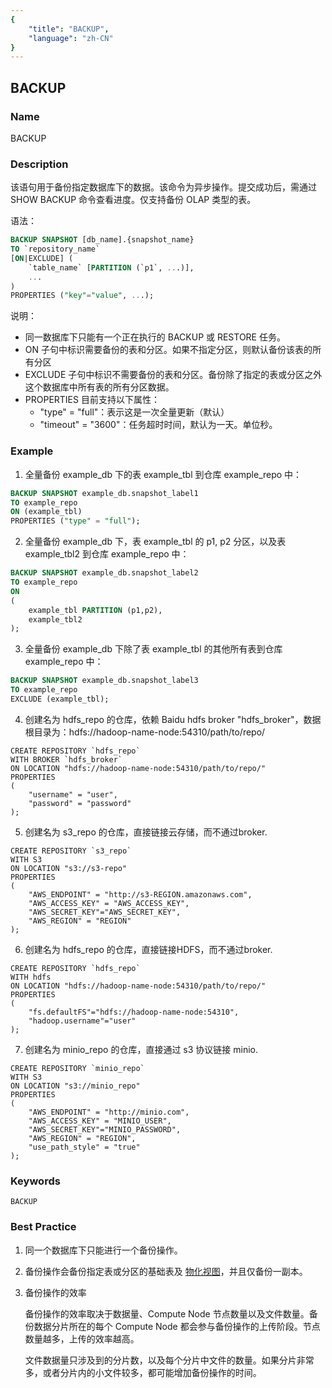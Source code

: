 ```yaml
---
{
    "title": "BACKUP",
    "language": "zh-CN"
}
---
```


<!--
Licensed to the Apache Software Foundation (ASF) under one
or more contributor license agreements.  See the NOTICE file
distributed with this work for additional information
regarding copyright ownership.  The ASF licenses this file
to you under the Apache License, Version 2.0 (the
"License"); you may not use this file except in compliance
with the License.  You may obtain a copy of the License at

  http://www.apache.org/licenses/LICENSE-2.0

Unless required by applicable law or agreed to in writing,
software distributed under the License is distributed on an
"AS IS" BASIS, WITHOUT WARRANTIES OR CONDITIONS OF ANY
KIND, either express or implied.  See the License for the
specific language governing permissions and limitations
under the License.
-->

## BACKUP

### Name

BACKUP

### Description

该语句用于备份指定数据库下的数据。该命令为异步操作。提交成功后，需通过 SHOW BACKUP 命令查看进度。仅支持备份 OLAP 类型的表。

语法：

```sql
BACKUP SNAPSHOT [db_name].{snapshot_name}
TO `repository_name`
[ON|EXCLUDE] (
    `table_name` [PARTITION (`p1`, ...)],
    ...
)
PROPERTIES ("key"="value", ...);
```

说明：

- 同一数据库下只能有一个正在执行的 BACKUP 或 RESTORE 任务。
- ON 子句中标识需要备份的表和分区。如果不指定分区，则默认备份该表的所有分区
- EXCLUDE 子句中标识不需要备份的表和分区。备份除了指定的表或分区之外这个数据库中所有表的所有分区数据。
- PROPERTIES 目前支持以下属性：
  -  "type" = "full"：表示这是一次全量更新（默认）
  - "timeout" = "3600"：任务超时时间，默认为一天。单位秒。          

### Example

1. 全量备份 example_db 下的表 example_tbl 到仓库 example_repo 中：

```sql
BACKUP SNAPSHOT example_db.snapshot_label1
TO example_repo
ON (example_tbl)
PROPERTIES ("type" = "full");
```

2. 全量备份 example_db 下，表 example_tbl 的 p1, p2 分区，以及表 example_tbl2 到仓库 example_repo 中：

```sql
BACKUP SNAPSHOT example_db.snapshot_label2
TO example_repo
ON 
(
    example_tbl PARTITION (p1,p2),
    example_tbl2
);
```

3. 全量备份 example_db 下除了表 example_tbl 的其他所有表到仓库 example_repo 中：

```sql
BACKUP SNAPSHOT example_db.snapshot_label3
TO example_repo
EXCLUDE (example_tbl);
```

4. 创建名为 hdfs_repo 的仓库，依赖 Baidu hdfs broker "hdfs_broker"，数据根目录为：hdfs://hadoop-name-node:54310/path/to/repo/

```
CREATE REPOSITORY `hdfs_repo`
WITH BROKER `hdfs_broker`
ON LOCATION "hdfs://hadoop-name-node:54310/path/to/repo/"
PROPERTIES
(
    "username" = "user",
    "password" = "password"
);
```

5. 创建名为 s3_repo 的仓库，直接链接云存储，而不通过broker.

```
CREATE REPOSITORY `s3_repo`
WITH S3
ON LOCATION "s3://s3-repo"
PROPERTIES
(
    "AWS_ENDPOINT" = "http://s3-REGION.amazonaws.com",
    "AWS_ACCESS_KEY" = "AWS_ACCESS_KEY",
    "AWS_SECRET_KEY"="AWS_SECRET_KEY",
    "AWS_REGION" = "REGION"
);
```

6. 创建名为 hdfs_repo 的仓库，直接链接HDFS，而不通过broker.

```
CREATE REPOSITORY `hdfs_repo`
WITH hdfs
ON LOCATION "hdfs://hadoop-name-node:54310/path/to/repo/"
PROPERTIES
(
    "fs.defaultFS"="hdfs://hadoop-name-node:54310",
    "hadoop.username"="user"
);
```

7. 创建名为 minio_repo 的仓库，直接通过 s3 协议链接 minio.

```
CREATE REPOSITORY `minio_repo`
WITH S3
ON LOCATION "s3://minio_repo"
PROPERTIES
(
    "AWS_ENDPOINT" = "http://minio.com",
    "AWS_ACCESS_KEY" = "MINIO_USER",
    "AWS_SECRET_KEY"="MINIO_PASSWORD",
    "AWS_REGION" = "REGION",
    "use_path_style" = "true"
);
```

### Keywords

```text
BACKUP
```

### Best Practice

1. 同一个数据库下只能进行一个备份操作。

2. 备份操作会备份指定表或分区的基础表及 [物化视图](../../../../advanced/materialized-view.md)，并且仅备份一副本。

3. 备份操作的效率

   备份操作的效率取决于数据量、Compute Node 节点数量以及文件数量。备份数据分片所在的每个 Compute Node 都会参与备份操作的上传阶段。节点数量越多，上传的效率越高。

   文件数据量只涉及到的分片数，以及每个分片中文件的数量。如果分片非常多，或者分片内的小文件较多，都可能增加备份操作的时间。
